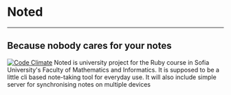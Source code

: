 # Noted
---
Because nobody cares for your notes
---

[![Code Climate](https://codeclimate.com/github/Hadescho/Noted/badges/gpa.svg)](https://codeclimate.com/github/Hadescho/Noted)
Noted is university project for the Ruby course in Sofia University's
Faculty of Mathematics and Informatics. It is supposed to be a little cli based
note-taking tool for everyday use. It will also include simple server for
synchronising notes on multiple devices


